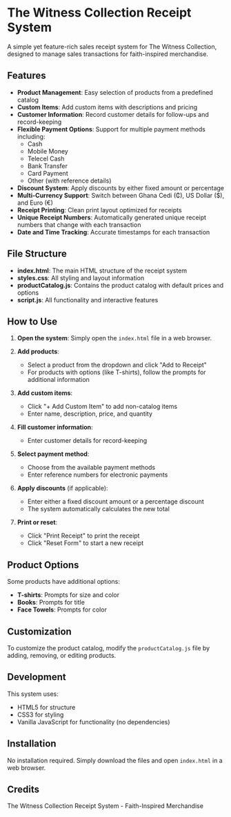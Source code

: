 # The Witness Collection Receipt System

A simple yet feature-rich sales receipt system for The Witness Collection, designed to manage sales transactions for faith-inspired merchandise.

## Features

- **Product Management**: Easy selection of products from a predefined catalog
- **Custom Items**: Add custom items with descriptions and pricing
- **Customer Information**: Record customer details for follow-ups and record-keeping
- **Flexible Payment Options**: Support for multiple payment methods including:
  - Cash
  - Mobile Money
  - Telecel Cash
  - Bank Transfer
  - Card Payment
  - Other (with reference details)
- **Discount System**: Apply discounts by either fixed amount or percentage
- **Multi-Currency Support**: Switch between Ghana Cedi (₵), US Dollar ($), and Euro (€)
- **Receipt Printing**: Clean print layout optimized for receipts
- **Unique Receipt Numbers**: Automatically generated unique receipt numbers that change with each transaction
- **Date and Time Tracking**: Accurate timestamps for each transaction

## File Structure

- **index.html**: The main HTML structure of the receipt system
- **styles.css**: All styling and layout information
- **productCatalog.js**: Contains the product catalog with default prices and options
- **script.js**: All functionality and interactive features

## How to Use

1. **Open the system**: Simply open the `index.html` file in a web browser.

2. **Add products**: 
   - Select a product from the dropdown and click "Add to Receipt"
   - For products with options (like T-shirts), follow the prompts for additional information

3. **Add custom items**:
   - Click "+ Add Custom Item" to add non-catalog items
   - Enter name, description, price, and quantity

4. **Fill customer information**:
   - Enter customer details for record-keeping

5. **Select payment method**:
   - Choose from the available payment methods
   - Enter reference numbers for electronic payments

6. **Apply discounts** (if applicable):
   - Enter either a fixed discount amount or a percentage discount
   - The system automatically calculates the new total

7. **Print or reset**:
   - Click "Print Receipt" to print the receipt
   - Click "Reset Form" to start a new receipt

## Product Options

Some products have additional options:

- **T-shirts**: Prompts for size and color
- **Books**: Prompts for title
- **Face Towels**: Prompts for color

## Customization

To customize the product catalog, modify the `productCatalog.js` file by adding, removing, or editing products.

## Development

This system uses:
- HTML5 for structure
- CSS3 for styling
- Vanilla JavaScript for functionality (no dependencies)

## Installation

No installation required. Simply download the files and open `index.html` in a web browser.

## Credits

The Witness Collection Receipt System - Faith-Inspired Merchandise